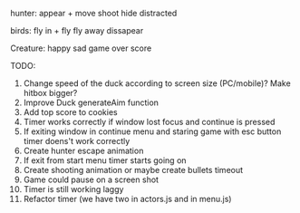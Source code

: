 hunter:
    appear
    + move
    shoot
    hide
    distracted

birds:
    fly in
    + fly
    fly away
    dissapear

Creature:
    happy
    sad
    game over score

TODO: 
1. Change speed of the duck according to screen size (PC/mobile)? Make hitbox bigger?
2. Improve Duck generateAim function
4. Add top score to cookies
5. Timer works correctly if window lost focus and continue is pressed
6. If exiting window in continue menu and staring game with esc button timer doens't work correctly
7. Create hunter escape animation
8. If exit from start menu timer starts going on
9. Create shooting animation or maybe create bullets timeout
10. Game could pause on a screen shot
11. Timer is still working laggy
12. Refactor timer (we have two in actors.js and in menu.js)